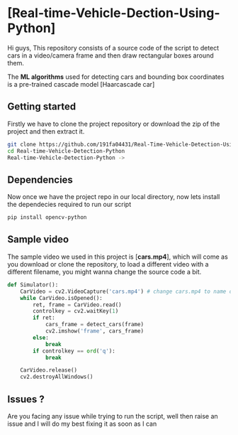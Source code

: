 # [Real-time-Vehicle-Dection-Using-Python]

Hi guys, This repository consists of a source code of the script to detect cars in a video/camera frame and then draw rectangular boxes around them.

The **ML algorithms** used for detecting cars and bounding box coordinates is a pre-trained cascade model [Haarcascade car] 

## Getting started

Firstly we have to clone the project repository or download the zip of the project and then extract it.

```bash
git clone https://github.com/191fa04431/Real-Time-Vehicle-Detection-Using-Python.git
cd Real-time-Vehicle-Detection-Python
Real-time-Vehicle-Detection-Python ->
```

## Dependencies

Now once we have the project repo in our local directory, now lets install the dependecies required to run our script

```bash
pip install opencv-python
```

## Sample video

The sample video we used in this project is [**cars.mp4**], which will come as you download or clone the repository, to load a different video with a different filename, you might wanna change the source code a bit.

```python
def Simulator():
    CarVideo = cv2.VideoCapture('cars.mp4') # change cars.mp4 to name of your video
    while CarVideo.isOpened():
        ret, frame = CarVideo.read()
        controlkey = cv2.waitKey(1)
        if ret:        
            cars_frame = detect_cars(frame)
            cv2.imshow('frame', cars_frame)
        else:
            break
        if controlkey == ord('q'):
            break

    CarVideo.release()
    cv2.destroyAllWindows()

```

## Issues ?

Are you facing any issue while trying to run the script, well then raise an issue and I will do my best fixing it as soon as I can

